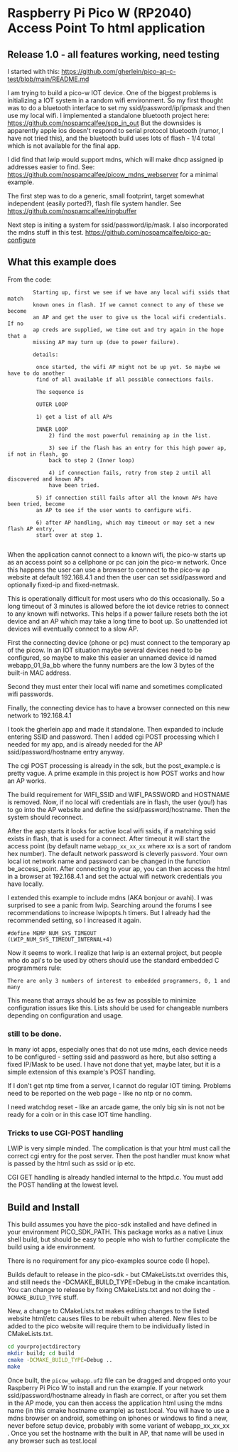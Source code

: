 # Raspberry Pi Pico W (RP2040) Access Point To html application
## Release 1.0 - all features working, need testing

I started with this: https://github.com/gherlein/pico-ap-c-test/blob/main/README.md

I am trying to build a pico-w IOT device. One of the biggest problems is
initializing a IOT system in a random wifi environment. So my first thought
was to do a bluetooth interface to set my ssid/password/ip/ipmask and then
use my local wifi. I implemented a standalone bluetooth project here:
https://github.com/nospamcalfee/spp_in_out But the downsides is apparently
apple ios doesn't respond to serial protocol bluetooth (rumor, I have not
tried this), and the bluetooth build uses lots of flash - 1/4 total which is
not available for the final app.

I did find that lwip would support mdns, which will make dhcp assigned ip
addresses easier to find. See:
https://github.com/nospamcalfee/picow_mdns_webserver for a minimal example.


The first step was to do a generic, small footprint, target somewhat
independent (easily ported?), flash file system handler. See
https://github.com/nospamcalfee/ringbuffer

Next step is initing a system for ssid/password/ip/mask. I also incorporated
the mdns stuff in this test.
https://github.com/nospamcalfee/pico-ap-configure


## What this example does


From the code:

```
        Starting up, first we see if we have any local wifi ssids that match
        known ones in flash. If we cannot connect to any of these we become
        an AP and get the user to give us the local wifi credentials. If no
        ap creds are supplied, we time out and try again in the hope that a
        missing AP may turn up (due to power failure).

        details:

         once started, the wifi AP might not be up yet. So maybe we have to do another
         find of all available if all possible connections fails.

         The sequence is

         OUTER LOOP

         1) get a list of all APs

         INNER LOOP
             2) find the most powerful remaining ap in the list.

             3) see if the flash has an entry for this high power ap, if not in flash, go
             back to step 2 (Inner loop)

             4) if connection fails, retry from step 2 until all discovered and known APs
             have been tried.

         5) if connection still fails after all the known APs have been tried, become
         an AP to see if the user wants to configure wifi.

         6) after AP handling, which may timeout or may set a new flash AP entry,
         start over at step 1.


```

When the application cannot connect to a known wifi, the pico-w starts up as
an access point so a cellphone or pc can join the pico-w network. Once this
happens the user can use a browser to connect to the pico-w ap website at
default 192.168.4.1 and then the user can set ssid/password and optionally
fixed-ip and fixed-netmask.

This is operationally difficult for most users who do this occasionally. So a
long timeout of 3 minutes is allowed before the iot device retries to connect
to any known wifi networks. This helps if a power failure resets both the iot
device and an AP which may take a long time to boot up. So unattended iot
devices will eventually connect to a slow AP.

First the connecting device (phone or pc) must connect to the temporary ap of
the picow. In an IOT situation maybe several devices need to be configured,
so maybe to make this easier an unnamed device id named webapp_01_9a_bb where
the funny numbers are the low 3 bytes of the built-in MAC address.

Second they must enter their local wifi name and sometimes complicated wifi
passwords.

Finally, the connecting device has to have a browser connected on this new
network to 192.168.4.1

I took the gherlein app and made it standalone. Then expanded to include
entering SSID and password. Then I added cgi POST processing which I needed
for my app, and is already needed for the AP ssid/password/hostname entry
anyway.

The cgi POST processing is already in the sdk, but the post_example.c is
pretty vague. A prime example in this project is how POST works and how an AP
works.

The build requirement for WIFI_SSID and WIFI_PASSWORD and HOSTNAME is removed.
Now, if no local wifi credentials are in flash, the user (you!) has to go
into the AP website and define the ssid/password/hostname. Then the system
should reconnect.

After the app starts it looks for active local wifi ssids, if a matching ssid
exists in flash, that is used for a connect. After timeout it will start the
access point (by default name ```webapp_xx_xx_xx``` where xx is a sort of
random hex number). The default network password is cleverly ```password```.
Your own local iot network name and password can be changed in the function
be_access_point. After connecting to your ap, you can then access the html in
a browser at 192.168.4.1 and set the actual wifi network credentials you have
locally.

I extended this example to include mdns (AKA bonjour or avahi). I was
surprised to see a panic from lwip. Searching around the forums I see
recommendations to increase lwipopts.h timers. But I already had the
recommended setting, so I increased it again.

```#define MEMP_NUM_SYS_TIMEOUT            (LWIP_NUM_SYS_TIMEOUT_INTERNAL+4)```

Now it seems to work. I realize that lwip is an external project, but people
who do api's to be used by others should use the standard embedded C
programmers rule:

```There are only 3 numbers of interest to embedded programmers, 0, 1 and many ```

This means that arrays should be as few as possible to minimize configuration
issues like this. Lists should be used for changeable numbers depending on
configuration and usage.

### still to be done.

In many iot apps, especially ones that do not use mdns, each device needs to
be configured - setting ssid and password as here, but also setting a fixed
IP/Mask to be used. I have not done that yet, maybe later, but it is a simple
extension of this example's POST handling.

If I don't get ntp time from a server, I cannot do regular IOT timing.
Problems need to be reported on the web page - like no ntp or no comm.

I need watchdog reset - like an arcade game, the only big sin is not not be
ready for a coin or in this case IOT time handling.

### Tricks to use CGI-POST handling

LWIP is very simple minded. The complication is that your html must call the
correct cgi entry for the post server. Then the post handler must know what
is passed by the html such as ssid or ip etc.

CGI GET handling is already handled internal to the httpd.c. You must add the
POST handling at the lowest level.

## Build and Install

This build assumes you have the pico-sdk installed and have defined in your
environment PICO_SDK_PATH. This package works as a native Linux shell build,
but should be easy to people who wish to further complicate the build using a
ide environment.

There is no requirement for any pico-examples source code (I hope).

Builds default to release in the pico-sdk - but CMakeLists.txt overrides this,
and still needs the -DCMAKE_BUILD_TYPE=Debug in the cmake incantation. You
can change to release by fixing CMakeLists.txt and not doing
the ```-DCMAKE_BUILD_TYPE``` stuff.

New, a change to CMakeLists.txt makes editing changes to the listed website
html/etc causes files to be rebuilt when altered. New files to be added to
the pico website will require them to be individually listed in
CMakeLists.txt.

```bash
cd yourprojectdirectory
mkdir build; cd build
cmake -DCMAKE_BUILD_TYPE=Debug ..
make
```

Once built, the `picow_webapp.uf2` file can be dragged and dropped onto your
Raspberry Pi Pico W to install and run the example. If your network
ssid/password/hostname already in flash are correct, or after you set them in
the AP mode, you can then access the application html using the mdns name
(in this cmake hostname example) as test.local. You will have to use a mdns
browser on android, something on iphones or windows to find a new, never
before setup device, probably with some variant of webapp_xx_xx_xx . Once you
set the hostname with the built in AP, that name will be used in any browser
such as test.local
